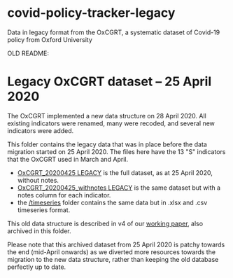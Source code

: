 # covid-policy-tracker-legacy
Data in legacy format from the OxCGRT, a systematic dataset of Covid-19 policy from Oxford University



OLD README:

# Legacy OxCGRT dataset – 25 April 2020

The OxCGRT implemented a new data structure on 28 April 2020. All existing indicators were renamed, many were recoded, and several new indicators were added.

This folder contains the legacy data that was in place before the data migration started on 25 April 2020. The files here have the 13 "S" indicators that the OxCGRT used in March and April. 

- [OxCGRT_20200425 LEGACY](OxCGRT_20200425%20LEGACY.csv) is the full dataset, as at 25 April 2020, without notes.
- [OxCGRT_20200425_withnotes LEGACY](OxCGRT_20200425_withnotes%20LEGACY.csv) is the same dataset but with a notes column for each indicator.
- the [/timeseries](timeseries/) folder contains the same data but in .xlsx and .csv timeseries format.

This old data structure is described in v4 of our [working paper](BSG-WP-2020-032-v4), also archived in this folder.

Please note that this archived dataset from 25 April 2020 is patchy towards the end (mid-April onwards) as we diverted more resources towards the migration to the new data structure, rather than keeping the old database perfectly up to date.
